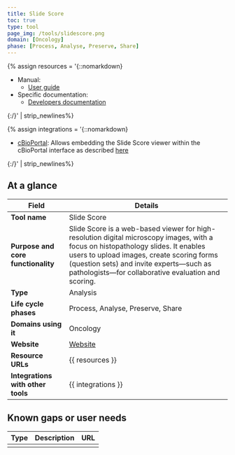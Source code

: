 ```yaml
---
title: Slide Score
toc: true
type: tool
page_img: /tools/slidescore.png
domain: [Oncology]
phase: [Process, Analyse, Preserve, Share]
---
```


[//]: # (// Resource URLs)

{% assign resources = '{::nomarkdown}
<ul>
    <li>
        Manual:
        <ul><li><a href="https://www.slidescore.com/docs/start.html">User guide</a></li></ul>
    </li>
    <li>
        Specific documentation:
        <ul><li><a href="https://www.slidescore.com/docs/api.html">Developers documentation</a></li></ul>
    </li>
</ul>
{:/}' | strip_newlines%}

[//]: # (// Integraitons)

{% assign integrations = '{::nomarkdown}
<ul>
    <li>
        <a href="' | append: site.baseurl | append: '/cbioportal">cBioPortal</a>: Allows embedding the Slide Score viewer within the cBioPortal interface as described <a href="https://www.slidescore.com/news/a/031_cbioportal">here</a>
    </li>
</ul>
{:/}' | strip_newlines%}

## At a glance

| Field | Details                                                                                                                                                                                                                                          |
|-------|--------------------------------------------------------------------------------------------------------------------------------------------------------------------------------------------------------------------------------------------------|
| **Tool name** | Slide Score                                                                                                                                                                                                                                       |
| **Purpose and core functionality** | Slide Score is a web-based viewer for high-resolution digital microscopy images, with a focus on histopathology slides. It enables users to upload images, create scoring forms (question sets) and invite experts—such as pathologists—for collaborative evaluation and scoring. |
| **Type** | Analysis                                                                                                                                                                                                                                         |
| **Life cycle phases** | Process, Analyse, Preserve, Share                                                                                                                                                                                                                          |
| **Domains using it** | Oncology                                                                                                                                                                                                                                         |
| **Website** | <a href="https://www.slidescore.com/">Website</a>                                                                                                                                                                                                                           |   
| **Resource URLs** | {{ resources }}                                                                                                                                                                                                                                  |  
| **Integrations with other tools** | {{ integrations }}                                                                                                                                                                                                                          |
                                                                                                                                                                                                                                                               
## Known gaps or user needs

| Type | Description  | URL |                                                                                                                                                                                                                                         
|------|--------------|-----|
|      |              |     |
